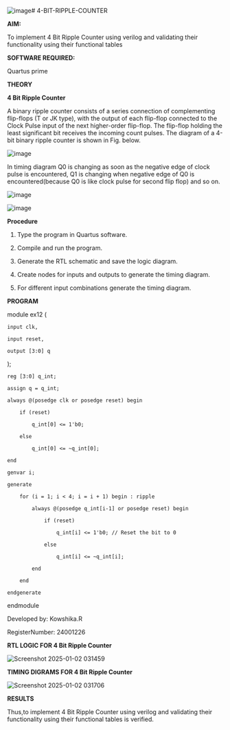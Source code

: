 ![image](https://github.com/user-attachments/assets/9bc3aa65-b041-413d-9c7f-c81db4acc7e4)# 4-BIT-RIPPLE-COUNTER

**AIM:**

To implement  4 Bit Ripple Counter using verilog and validating their functionality using their functional tables

**SOFTWARE REQUIRED:**

Quartus prime

**THEORY**

**4 Bit Ripple Counter**

A binary ripple counter consists of a series connection of complementing flip-flops (T or JK type), with the output of each flip-flop connected to the Clock Pulse input of the next higher-order flip-flop. The flip-flop holding the least significant bit receives the incoming count pulses. The diagram of a 4-bit binary ripple counter is shown in Fig. below.

![image](https://github.com/naavaneetha/4-BIT-RIPPLE-COUNTER/assets/154305477/cb4b74d4-31ab-4359-95d0-d22e67daba13)

In timing diagram Q0 is changing as soon as the negative edge of clock pulse is encountered, Q1 is changing when negative edge of Q0 is encountered(because Q0 is like clock pulse for second flip flop) and so on.

![image](https://github.com/naavaneetha/4-BIT-RIPPLE-COUNTER/assets/154305477/a573a7d6-014e-4e54-93e6-e2ac9530960b)

![image](https://github.com/naavaneetha/4-BIT-RIPPLE-COUNTER/assets/154305477/85e1958a-2fc1-49bb-9a9f-d58ccbf3663c)

**Procedure**

1. Type the program in Quartus software.

2. Compile and run the program.

3. Generate the RTL schematic and save the logic diagram.

4. Create nodes for inputs and outputs to generate the timing diagram.

5. For different input combinations generate the timing diagram.


**PROGRAM**

module ex12 (

    input clk,     
    
    input reset,   
    
    output [3:0] q 
    
);

    reg [3:0] q_int;

    assign q = q_int;

    always @(posedge clk or posedge reset) begin
    
        if (reset) 
        
            q_int[0] <= 1'b0; 
            
        else 
        
            q_int[0] <= ~q_int[0]; 
            
    end

    genvar i;
    
    generate
    
        for (i = 1; i < 4; i = i + 1) begin : ripple
        
            always @(posedge q_int[i-1] or posedge reset) begin
            
                if (reset) 
                
                    q_int[i] <= 1'b0; // Reset the bit to 0
                    
                else 
                
                    q_int[i] <= ~q_int[i]; 
                    
            end
            
        end
        
    endgenerate
    
endmodule

Developed by: Kowshika.R
 
RegisterNumber: 24001226


**RTL LOGIC FOR 4 Bit Ripple Counter**

![Screenshot 2025-01-02 031459](https://github.com/user-attachments/assets/2eb0b842-32e4-49a1-813a-12e594876732)



**TIMING DIGRAMS FOR 4 Bit Ripple Counter**

![Screenshot 2025-01-02 031706](https://github.com/user-attachments/assets/e38e3598-886b-452a-b922-bd7753e09eee)




**RESULTS**

Thus,to implement  4 Bit Ripple Counter using verilog and validating their functionality using their functional tables is verified.
